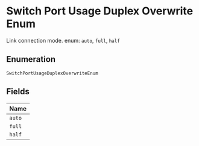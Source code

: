 
# Switch Port Usage Duplex Overwrite Enum

Link connection mode. enum: `auto`, `full`, `half`

## Enumeration

`SwitchPortUsageDuplexOverwriteEnum`

## Fields

| Name |
|  --- |
| `auto` |
| `full` |
| `half` |

